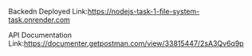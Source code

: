 



Backedn Deployed Link:https://nodejs-task-1-file-system-task.onrender.com

API Documentation Link:https://documenter.getpostman.com/view/33815447/2sA3Qv6q9p
